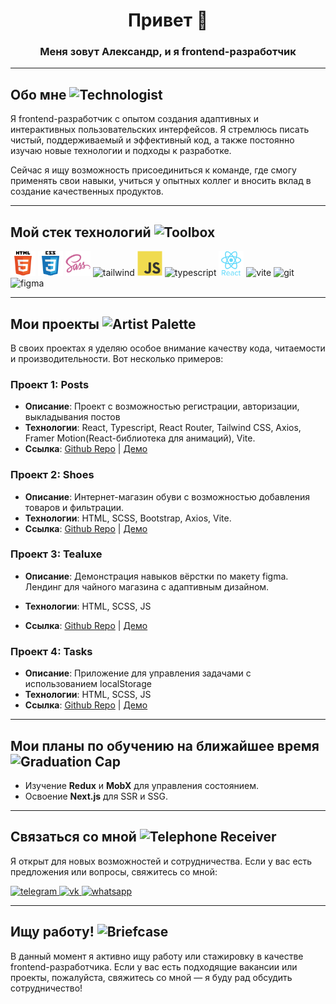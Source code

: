 <h1 align="center">Привет 👋</h1>
<h3 align="center">Меня зовут Александр, и я frontend-разработчик</h3>

---

## Обо мне <img src="https://raw.githubusercontent.com/Tarikul-Islam-Anik/Telegram-Animated-Emojis/main/People/Technologist.webp" alt="Technologist" width="35" />

Я frontend-разработчик с опытом создания адаптивных и интерактивных пользовательских интерфейсов. Я стремлюсь писать чистый, поддерживаемый и эффективный код, а также постоянно изучаю новые технологии и подходы к разработке.

Сейчас я ищу возможность присоединиться к команде, где смогу применять свои навыки, учиться у опытных коллег и вносить вклад в создание качественных продуктов.

---

## Мой стек технологий <img src="https://raw.githubusercontent.com/Tarikul-Islam-Anik/Telegram-Animated-Emojis/main/Objects/Toolbox.webp" alt="Toolbox" width="35" />

<div>
  <img src="https://raw.githubusercontent.com/devicons/devicon/master/icons/html5/html5-original-wordmark.svg" alt="html5" width="40" height="40"/>
  <img src="https://raw.githubusercontent.com/devicons/devicon/master/icons/css3/css3-original-wordmark.svg" alt="css3" width="40" height="40"/>
  <img src="https://raw.githubusercontent.com/devicons/devicon/master/icons/sass/sass-original.svg" alt="sass" width="40" height="40"/>
  <img src="https://upload.wikimedia.org/wikipedia/commons/thumb/d/d5/Tailwind_CSS_Logo.svg/2560px-Tailwind_CSS_Logo.svg.png" alt="tailwind" width="50" height="30"/>
  <img src="https://raw.githubusercontent.com/devicons/devicon/master/icons/javascript/javascript-original.svg" alt="javascript" width="40" height="40"/>
  <img src="https://upload.wikimedia.org/wikipedia/commons/thumb/4/4c/Typescript_logo_2020.svg/1200px-Typescript_logo_2020.svg.png" alt="typescript" width="40" height="40"/>
  <img src="https://raw.githubusercontent.com/devicons/devicon/master/icons/react/react-original-wordmark.svg" alt="react" width="40" height="40"/>
  <img src="https://upload.wikimedia.org/wikipedia/commons/thumb/f/f1/Vitejs-logo.svg/410px-Vitejs-logo.svg.png?20220412224743" alt="vite" width="40" height="40"/>
  <img src="https://www.vectorlogo.zone/logos/git-scm/git-scm-icon.svg" alt="git" width="40" height="40"/>
  <img src="https://www.vectorlogo.zone/logos/figma/figma-icon.svg" alt="figma" width="40" height="40"/>
</div>

---

## Мои проекты <img src="https://raw.githubusercontent.com/Tarikul-Islam-Anik/Telegram-Animated-Emojis/main/Activity/Artist%20Palette.webp" alt="Artist Palette" width="35" />

В своих проектах я уделяю особое внимание качеству кода, читаемости и производительности. Вот несколько примеров:

### **Проект 1: Posts**

-   **Описание**: Проект с возможностью регистрации, авторизации, выкладывания постов
-   **Технологии**: React, Typescript, React Router, Tailwind CSS, Axios, Framer Motion(React-библиотека для анимаций), Vite.
-   **Ссылка**: <a href="https://github.com/shved-project/Posts.git">Github Repo</a> | <a href="https://fluffy-beijinho-d0105e.netlify.app/" >Демо</a>

### **Проект 2: Shoes**

-   **Описание**: Интернет-магазин обуви с возможностью добавления товаров и фильтрации.
-   **Технологии**: HTML, SCSS, Bootstrap, Axios, Vite.
-   **Ссылка**: <a href="https://github.com/shved-project/Shoes.git">Github Repo</a> | <a href="https://heroic-starburst-88af76.netlify.app/">Демо</a>

### **Проект 3: Tealuxe**

-   **Описание**: Демонстрация навыков вёрстки по макету figma. Лендинг для чайного магазина с адаптивным дизайном.

-   **Технологии**: HTML, SCSS, JS
-   **Ссылка**: <a href="https://github.com/shved-project/Tealuxe.git">Github Repo</a> | <a href="https://grand-ganache-1410c5.netlify.app/">Демо</a>

### **Проект 4: Tasks**

-   **Описание**: Приложение для управления задачами с использованием localStorage
-   **Технологии**: HTML, SCSS, JS
-   **Ссылка**: <a href="https://github.com/shved-project/Tasks.git">Github Repo</a> | <a href="https://serene-profiterole-f7ed20.netlify.app/">Демо</a>

---

## Мои планы по обучению на ближайшее время <img src="https://raw.githubusercontent.com/Tarikul-Islam-Anik/Telegram-Animated-Emojis/main/Objects/Graduation%20Cap.webp" alt="Graduation Cap" width="35" />

-   Изучение **Redux** и **MobX** для управления состоянием.
-   Освоение **Next.js** для SSR и SSG.

---

## Связаться со мной <img src="https://raw.githubusercontent.com/Tarikul-Islam-Anik/Telegram-Animated-Emojis/main/Objects/Telephone%20Receiver.webp" alt="Telephone Receiver" width="35" />

Я открыт для новых возможностей и сотрудничества. Если у вас есть предложения или вопросы, свяжитесь со мной:

<a href="https://t.me/shved_project" target="_blank">
  <img src="https://upload.wikimedia.org/wikipedia/commons/8/83/Telegram_2019_Logo.svg" alt="telegram" width="40" />
</a>
<a href="https://vk.com/shurtic" target="_blank">
  <img src="https://upload.wikimedia.org/wikipedia/commons/f/f3/VK_Compact_Logo_%282021-present%29.svg" alt="vk" width="40" />
</a>
<a href="https://wa.me/+79197345443/" target="_blank">
  <img src="https://cdn4.iconfinder.com/data/icons/miu-square-flat-social/60/whatsapp-square-social-media-512.png" alt="whatsapp" width="40" />
</a>

---

## Ищу работу! <img src="https://raw.githubusercontent.com/Tarikul-Islam-Anik/Telegram-Animated-Emojis/main/Objects/Briefcase.webp" alt="Briefcase" width="35" />

В данный момент я активно ищу работу или стажировку в качестве frontend-разработчика. Если у вас есть подходящие вакансии или проекты, пожалуйста, свяжитесь со мной — я буду рад обсудить сотрудничество!
